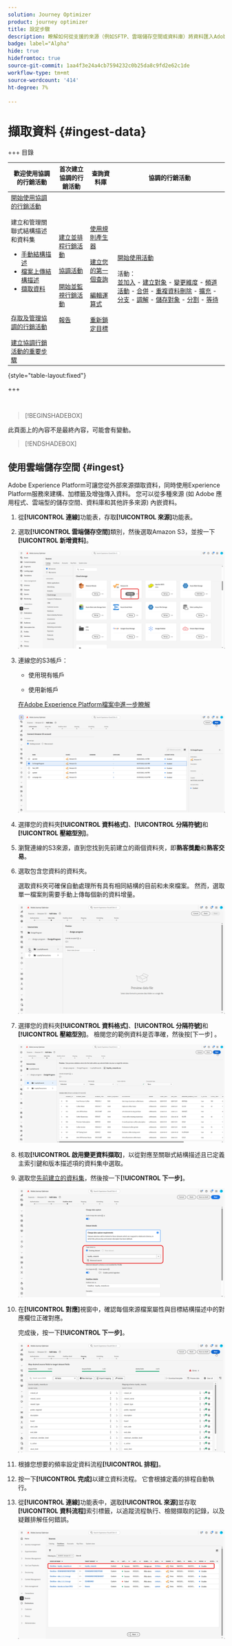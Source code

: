 ```yaml
---
solution: Journey Optimizer
product: journey optimizer
title: 設定步驟
description: 瞭解如何從支援的來源（例如SFTP、雲端儲存空間或資料庫）將資料匯入Adobe Experience Platform。
badge: label="Alpha"
hide: true
hidefromtoc: true
source-git-commit: 1aa4f3e24a4cb7594232c0b25da8c9fd2e62c1de
workflow-type: tm+mt
source-wordcount: '414'
ht-degree: 7%

---
```


# 擷取資料 {#ingest-data}

+++ 目錄

| 歡迎使用協調的行銷活動 | 首次建立協調的行銷活動 | 查詢資料庫 | 協調的行銷活動 |
|---|---|---|---|
| [開始使用協調的行銷活動](gs-orchestrated-campaigns.md)<br/><br/>建立和管理關聯式結構描述和資料集</br> <ul><li>[手動結構描述](manual-schema.md)</li><li>[檔案上傳結構描述](file-upload-schema.md)</li><li>[擷取資料](ingest-data.md)</li></ul><br/><br/>[存取及管理協調的行銷活動](access-manage-orchestrated-campaigns.md)<br/><br/>[建立協調行銷活動的重要步驟](gs-campaign-creation.md) | [建立並排程行銷活動](create-orchestrated-campaign.md)<br/><br/>[協調活動](orchestrate-activities.md)<br/><br/>[開始並監視行銷活動](start-monitor-campaigns.md)<br/><br/>[報告](reporting-campaigns.md) | [使用規則產生器](orchestrated-rule-builder.md)<br/><br/>[建立您的第一個查詢](build-query.md)<br/><br/>[編輯運算式](edit-expressions.md)<br/><br/>[重新鎖定目標](retarget.md) | [開始使用活動](activities/about-activities.md)<br/><br/>活動：<br/>[並加入](activities/and-join.md) - [建立對象](activities/build-audience.md) - [變更維度](activities/change-dimension.md) - [頻道活動](activities/channels.md) - [合併](activities/combine.md) - [重複資料刪除](activities/deduplication.md) - [擴充](activities/enrichment.md) - [分支](activities/fork.md) - [調解](activities/reconciliation.md) - [儲存對象](activities/save-audience.md) - [分割](activities/split.md) - [等待](activities/wait.md) |

{style="table-layout:fixed"}

+++

</br>

>[!BEGINSHADEBOX]

此頁面上的內容不是最終內容，可能會有變動。

>[!ENDSHADEBOX]

## 使用雲端儲存空間 {#ingest}

<!--
>[!IMPORTANT]
>
>Each dataset in Adobe Experience Platform supports only one active dataflow at a time. For detailed setup guidance on how to switch data sources, refer to this [section](#cdc-ingestion).
-->

Adobe Experience Platform可讓您從外部來源擷取資料，同時使用Experience Platform服務來建構、加標籤及增強傳入資料。 您可以從多種來源 (如 Adobe 應用程式、雲端型的儲存空間、資料庫和其他許多來源) 內嵌資料。 

1. 從&#x200B;**[!UICONTROL 連線]**&#x200B;功能表，存取&#x200B;**[!UICONTROL 來源]**&#x200B;功能表。

1. 選取&#x200B;**[!UICONTROL 雲端儲存空間]**&#x200B;類別，然後選取Amazon S3，並按一下&#x200B;**[!UICONTROL 新增資料]**。

   ![](assets/admin_sources_1.png)

1. 連線您的S3帳戶：

   * 使用現有帳戶

   * 使用新帳戶

   [在Adobe Experience Platform檔案中進一步瞭解](https://experienceleague.adobe.com/en/docs/experience-platform/destinations/catalog/cloud-storage/amazon-s3#connect)

   ![](assets/admin_sources_2.png)

1. 選擇您的資料夾&#x200B;**[!UICONTROL 資料格式]**、**[!UICONTROL 分隔符號]**&#x200B;和&#x200B;**[!UICONTROL 壓縮型別]**。

1. 瀏覽連線的S3來源，直到您找到先前建立的兩個資料夾，即&#x200B;**熟客獎勵**&#x200B;和&#x200B;**熟客交易**。

1. 選取包含您資料的資料夾。

   選取資料夾可確保自動處理所有具有相同結構的目前和未來檔案。 然而，選取單一檔案則需要手動上傳每個新的資料增量。

   ![](assets/S3_config_2.png)

1. 選擇您的資料夾&#x200B;**[!UICONTROL 資料格式]**、**[!UICONTROL 分隔符號]**&#x200B;和&#x200B;**[!UICONTROL 壓縮型別]**。 檢閱您的範例資料是否準確，然後按[下一步] **&#x200B;**。

   ![](assets/S3_config_1.png)

1. 核取&#x200B;**[!UICONTROL 啟用變更資料擷取]**，以從對應至關聯式結構描述且已定義主索引鍵和版本描述項的資料集中選取。

1. 選取您[先前建立的資料集](#entities)，然後按一下&#x200B;**[!UICONTROL 下一步]**。

   ![](assets/S3_config_3.png)

1. 在&#x200B;**[!UICONTROL 對應]**&#x200B;視窗中，確認每個來源檔案屬性與目標結構描述中的對應欄位正確對應。

   完成後，按一下&#x200B;**[!UICONTROL 下一步]**。

   ![](assets/S3_config_4.png)

1. 根據您想要的頻率設定資料流程&#x200B;**[!UICONTROL 排程]**。

1. 按一下&#x200B;**[!UICONTROL 完成]**&#x200B;以建立資料流程。 它會根據定義的排程自動執行。

1. 從&#x200B;**[!UICONTROL 連線]**&#x200B;功能表中，選取&#x200B;**[!UICONTROL 來源]**&#x200B;並存取&#x200B;**[!UICONTROL 資料流程]**&#x200B;索引標籤，以追蹤流程執行、檢閱擷取的記錄，以及疑難排解任何錯誤。

   ![](assets/S3_config_5.png)

<!--### Setting Up Change data capture ingestion {#cdc-ingestion}

If you need to change the data source, you must delete the existing dataflow and create a new one pointing to the same dataset with the new source.

When using Change Data Capture (CDC), it is essential that the source and dataset remain in sync to ensure accurate incremental updates. Follow the steps below:

1. **Schema Requirements**
   - Your schema must include:
     - A **primary key** (e.g., `transaction_id`)
     - A **versioning field** (e.g., `lastmodified` or an incrementing `version_id`)
   - Enable the dataset for **Orchestrated Campaigns** if needed.

2. **CDC Dataflow Setup**
   - During dataflow creation, after choosing your source and files:
     - **Enable the CDC option**
     - Select your CDC-ready dataset
     - Confirm field mappings (especially version field)

3. **Keep Source and Target in Sync**
   - The source system must consistently update the version field so the platform can detect changes accurately.

Once set up, the platform will automatically ingest **only changed or new records** each time the flow runs.
-->